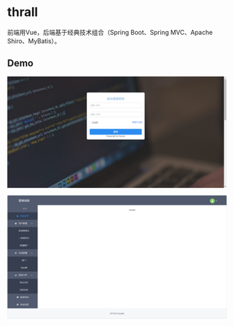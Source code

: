 # thrall

前端用Vue，后端基于经典技术组合（Spring Boot、Spring MVC、Apache Shiro、MyBatis）。



## Demo



![main](doc/img/login.png)



![main](doc/img/main.png)
